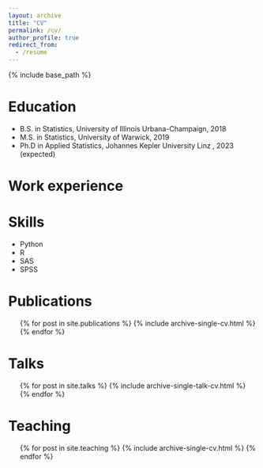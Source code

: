 ```yaml
---
layout: archive
title: "CV"
permalink: /cv/
author_profile: true
redirect_from:
  - /resume
---
```


{% include base_path %}

Education
======
* B.S. in Statistics, University of Illinois Urbana-Champaign, 2018
* M.S. in Statistics, University of Warwick, 2019
* Ph.D in Applied Statistics, Johannes Kepler University Linz
, 2023 (expected)

Work experience
======

  
Skills
======
* Python
* R
* SAS
* SPSS

Publications
======
  <ul>{% for post in site.publications %}
    {% include archive-single-cv.html %}
  {% endfor %}</ul>
  
Talks
======
  <ul>{% for post in site.talks %}
    {% include archive-single-talk-cv.html %}
  {% endfor %}</ul>
  
Teaching
======
  <ul>{% for post in site.teaching %}
    {% include archive-single-cv.html %}
  {% endfor %}</ul>

